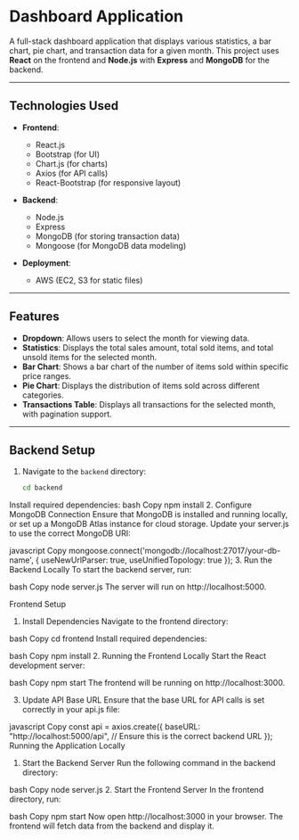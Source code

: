 # Dashboard Application

A full-stack dashboard application that displays various statistics, a bar chart, pie chart, and transaction data for a given month. This project uses **React** on the frontend and **Node.js** with **Express** and **MongoDB** for the backend.

---

## Technologies Used

- **Frontend**:
  - React.js
  - Bootstrap (for UI)
  - Chart.js (for charts)
  - Axios (for API calls)
  - React-Bootstrap (for responsive layout)
  
- **Backend**:
  - Node.js
  - Express
  - MongoDB (for storing transaction data)
  - Mongoose (for MongoDB data modeling)
  
- **Deployment**:
  - AWS (EC2, S3 for static files)

---

## Features

- **Dropdown**: Allows users to select the month for viewing data.
- **Statistics**: Displays the total sales amount, total sold items, and total unsold items for the selected month.
- **Bar Chart**: Shows a bar chart of the number of items sold within specific price ranges.
- **Pie Chart**: Displays the distribution of items sold across different categories.
- **Transactions Table**: Displays all transactions for the selected month, with pagination support.

---

## Backend Setup

1. Navigate to the `backend` directory:
   ```bash
   cd backend
Install required dependencies:
bash
Copy
npm install
2. Configure MongoDB Connection
Ensure that MongoDB is installed and running locally, or set up a MongoDB Atlas instance for cloud storage.
Update your server.js to use the correct MongoDB URI:

javascript
Copy
mongoose.connect('mongodb://localhost:27017/your-db-name', {
  useNewUrlParser: true,
  useUnifiedTopology: true
});
3. Run the Backend Locally
To start the backend server, run:

bash
Copy
node server.js
The server will run on http://localhost:5000.

Frontend Setup
1. Install Dependencies
Navigate to the frontend directory:

bash
Copy
cd frontend
Install required dependencies:

bash
Copy
npm install
2. Running the Frontend Locally
Start the React development server:

bash
Copy
npm start
The frontend will be running on http://localhost:3000.

3. Update API Base URL
Ensure that the base URL for API calls is set correctly in your api.js file:

javascript
Copy
const api = axios.create({
    baseURL: "http://localhost:5000/api", // Ensure this is the correct backend URL
});
Running the Application Locally
1. Start the Backend Server
Run the following command in the backend directory:

bash
Copy
node server.js
2. Start the Frontend Server
In the frontend directory, run:

bash
Copy
npm start
Now open http://localhost:3000 in your browser. The frontend will fetch data from the backend and display it.

